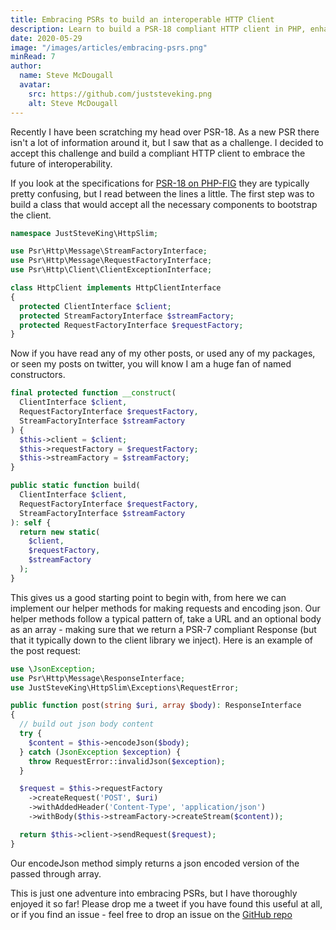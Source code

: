 ```yaml
---
title: Embracing PSRs to build an interoperable HTTP Client
description: Learn to build a PSR-18 compliant HTTP client in PHP, enhancing web development through interoperability and efficient request handling.
date: 2020-05-29
image: "/images/articles/embracing-psrs.png"
minRead: 7
author:
  name: Steve McDougall
  avatar:
    src: https://github.com/juststeveking.png
    alt: Steve McDougall
---
```


Recently I have been scratching my head over PSR-18. As a new PSR there isn't
a lot of information around it, but I saw that as a challenge. I decided to
accept this challenge and build a compliant HTTP client to embrace the future
of interoperability.

If you look at the specifications for [PSR-18 on PHP-FIG](https://www.php-fig.org/psr/psr-18/) they are typically pretty confusing, but I read between the lines a little. The first step was to build a class that would accept all the necessary components to bootstrap the client.

```php
namespace JustSteveKing\HttpSlim;

use Psr\Http\Message\StreamFactoryInterface;
use Psr\Http\Message\RequestFactoryInterface;
use Psr\Http\Client\ClientExceptionInterface;

class HttpClient implements HttpClientInterface
{
  protected ClientInterface $client;
  protected StreamFactoryInterface $streamFactory;
  protected RequestFactoryInterface $requestFactory;
}
```

Now if you have read any of my other posts, or used any of my packages, or seen my posts on twitter, you will know I am a huge fan of named constructors.

```php
final protected function __construct(
  ClientInterface $client,
  RequestFactoryInterface $requestFactory,
  StreamFactoryInterface $streamFactory
) {
  $this->client = $client;
  $this->requestFactory = $requestFactory;
  $this->streamFactory = $streamFactory;
}

public static function build(
  ClientInterface $client,
  RequestFactoryInterface $requestFactory,
  StreamFactoryInterface $streamFactory
): self {
  return new static(
    $client,
    $requestFactory,
    $streamFactory
  );
}
```

This gives us a good starting point to begin with, from here we can implement our helper methods for making requests and encoding json. Our helper methods follow a typical pattern of, take a URL and an optional body as an array - making sure that we return a PSR-7 compliant Response (but that it typically down to the client library we inject). Here is an example of the post request:

```php
use \JsonException;
use Psr\Http\Message\ResponseInterface;
use JustSteveKing\HttpSlim\Exceptions\RequestError;

public function post(string $uri, array $body): ResponseInterface
{
  // build out json body content
  try {
    $content = $this->encodeJson($body);
  } catch (JsonException $exception) {
    throw RequestError::invalidJson($exception); 
  }

  $request = $this->requestFactory
    ->createRequest('POST', $uri)
    ->withAddedHeader('Content-Type', 'application/json')
    ->withBody($this->streamFactory->createStream($content));

  return $this->client->sendRequest($request);
}
```

Our encodeJson method simply returns a json encoded version of the passed through array.

This is just one adventure into embracing PSRs, but I have thoroughly enjoyed it so far! Please drop me a tweet if you have found this useful at all, or if you find an issue - feel free to drop an issue on the [GitHub repo](https://github.com/JustSteveKing/http-slim)
